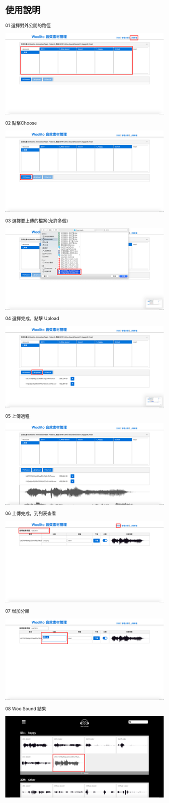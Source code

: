 # 使用說明

01 選擇對外公開的路徑

![01選擇對外公開的路徑.png](/readme_resource/01選擇對外公開的路徑.png)

02 點擊Choose

![02點擊Choose.png](/readme_resource/02點擊Choose.png)

03 選擇要上傳的檔案(允許多個)

![03選擇要上傳的檔案(允許多個).png](/readme_resource/03選擇要上傳的檔案(允許多個).png)

04 選擇完成，點擊 Upload

![04選擇完成，點擊Upload.png](/readme_resource/04選擇完成，點擊Upload.png)

05 上傳過程

![05上傳過程.png](/readme_resource/05上傳過程.png)

06 上傳完成，到列表查看

![06上傳完成，到列表查看.png](/readme_resource/06上傳完成，到列表查看.png)

07 增加分類

![07增加分類.png](/readme_resource/07增加分類.png)

08 Woo Sound 結果

![08WooSound結果.png](/readme_resource/08WooSound結果.png)
